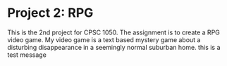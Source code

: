 # Project 2: RPG

This is the 2nd project for CPSC 1050. The assignment is to create a RPG video game. My video game is a text based mystery game about a disturbing disappearance in a seemingly normal suburban home. 
this is a test message